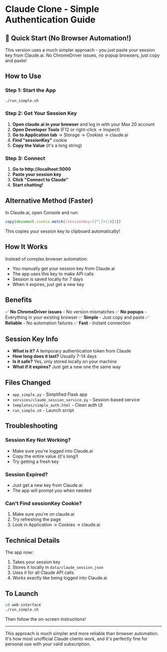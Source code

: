 # Claude Clone - Simple Authentication Guide

## 🚀 Quick Start (No Browser Automation!)

This version uses a much simpler approach - you just paste your session key from Claude.ai.
No ChromeDriver issues, no popup browsers, just copy and paste!

## How to Use

### Step 1: Start the App
```bash
./run_simple.sh
```

### Step 2: Get Your Session Key

1. **Open claude.ai in your browser** and log in with your Max 20 account
2. **Open Developer Tools** (F12 or right-click → Inspect)
3. **Go to Application tab** → Storage → Cookies → claude.ai
4. **Find "sessionKey"** cookie
5. **Copy the Value** (it's a long string)

### Step 3: Connect

1. **Go to http://localhost:5000**
2. **Paste your session key**
3. **Click "Connect to Claude"**
4. **Start chatting!**

## Alternative Method (Faster)

In Claude.ai, open Console and run:
```javascript
copy(document.cookie.match(/sessionKey=([^;]+)/)[1])
```
This copies your session key to clipboard automatically!

## How It Works

Instead of complex browser automation:
- You manually get your session key from Claude.ai
- The app uses this key to make API calls
- Session is saved locally for 7 days
- When it expires, just get a new key

## Benefits

✅ **No ChromeDriver issues** - No version mismatches
✅ **No popups** - Everything in your existing browser
✅ **Simple** - Just copy and paste
✅ **Reliable** - No automation failures
✅ **Fast** - Instant connection

## Session Key Info

- **What is it?** A temporary authentication token from Claude
- **How long does it last?** Usually 7-14 days
- **Is it safe?** Yes, only stored locally on your machine
- **What if it expires?** Just get a new one the same way

## Files Changed

- `app_simple.py` - Simplified Flask app
- `services/claude_session_service.py` - Session-based service
- `templates/simple_auth.html` - Clean auth UI
- `run_simple.sh` - Launch script

## Troubleshooting

### Session Key Not Working?
- Make sure you're logged into Claude.ai
- Copy the entire value (it's long!)
- Try getting a fresh key

### Session Expired?
- Just get a new key from Claude.ai
- The app will prompt you when needed

### Can't Find sessionKey Cookie?
1. Make sure you're on claude.ai
2. Try refreshing the page
3. Look in Application → Cookies → claude.ai

## Technical Details

The app now:
1. Takes your session key
2. Stores it locally in `data/claude_session.json`
3. Uses it for all Claude API calls
4. Works exactly like being logged into Claude.ai

## To Launch

```bash
cd web-interface
./run_simple.sh
```

Then follow the on-screen instructions!

---

This approach is much simpler and more reliable than browser automation. It's how most unofficial Claude clients work, and it's perfectly fine for personal use with your valid subscription.